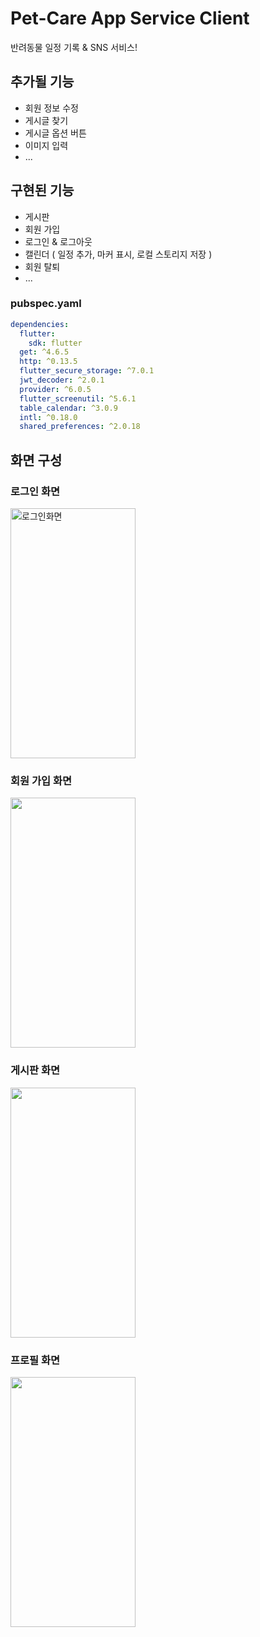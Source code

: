 # Pet-Care App Service Client

반려동물 일정 기록 & SNS 서비스!

## 추가될 기능
- 회원 정보 수정
- 게시글 찾기
- 게시글 옵션 버튼
- 이미지 입력
- ...

## 구현된 기능
- 게시판
- 회원 가입
- 로그인 & 로그아웃
- 캘린더 ( 일정 추가, 마커 표시, 로컬 스토리지 저장 )
- 회원 탈퇴
- ...

### pubspec.yaml
```yaml
dependencies:
  flutter:
    sdk: flutter
  get: ^4.6.5
  http: ^0.13.5
  flutter_secure_storage: ^7.0.1
  jwt_decoder: ^2.0.1
  provider: ^6.0.5
  flutter_screenutil: ^5.6.1
  table_calendar: ^3.0.9
  intl: ^0.18.0
  shared_preferences: ^2.0.18
```

## 화면 구성

### 로그인 화면
<img width="200" height="400" alt="로그인화면" src="https://user-images.githubusercontent.com/109027302/225267403-6b8939de-8ce6-4f56-b467-925410c3f08c.png">

### 회원 가입 화면
<img src="https://user-images.githubusercontent.com/109027302/225267960-f2c7cee8-b0e0-4eda-9d23-2fc7ba313886.png" width="200" height="400"/>

### 게시판 화면
<img src="https://user-images.githubusercontent.com/109027302/225270129-e85da0b3-d301-46ed-9e24-f95f62175c68.png" width="200" height="400"/>

### 프로필 화면
<img src="https://user-images.githubusercontent.com/109027302/225270531-3db86dee-c1b8-44a9-8d4c-a6e1d4a57ffe.png" width="200" height="400"/>
